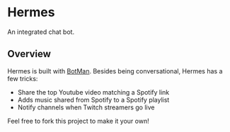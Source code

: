 # Hermes

An integrated chat bot.

## Overview

Hermes is built with [BotMan](https://botman.io).  Besides being
conversational, Hermes has a few tricks:

* Share the top Youtube video matching a Spotify link
* Adds music shared from Spotify to a Spotify playlist
* Notify channels when Twitch streamers go live

Feel free to fork this project to make it your own!
